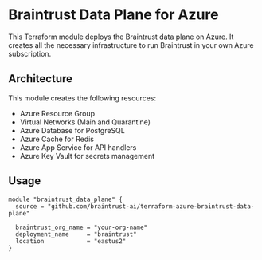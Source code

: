 # Braintrust Data Plane for Azure

This Terraform module deploys the Braintrust data plane on Azure. It creates all the necessary infrastructure to run Braintrust in your own Azure subscription.

## Architecture

This module creates the following resources:
- Azure Resource Group
- Virtual Networks (Main and Quarantine)
- Azure Database for PostgreSQL
- Azure Cache for Redis
- Azure App Service for API handlers
- Azure Key Vault for secrets management

## Usage

```hcl
module "braintrust_data_plane" {
  source = "github.com/braintrust-ai/terraform-azure-braintrust-data-plane"

  braintrust_org_name = "your-org-name"
  deployment_name     = "braintrust"
  location            = "eastus2"
}
```
